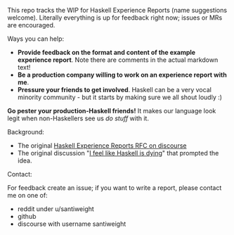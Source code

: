 This repo tracks the WIP for Haskell Experience Reports (name suggestions welcome). Literally everything is up for feedback right now; issues or MRs are encouraged.

Ways you can help:
 - **Provide feedback on the format and content of the example experience report**. Note there are comments in the actual markdown text!
 - **Be a production company willing to work on an experience report with me**.
 - **Pressure your friends to get involved**. Haskell can be a very vocal minority community - but it starts by making sure we all shout loudly :)

**Go pester your production-Haskell friends!** It makes our language look legit when non-Haskellers see us _do_ _stuff_ with it.

Background:
 - The original [Haskell Experience Reports RFC on discourse](https://discourse.haskell.org/t/rfc-haskell-in-production-experience-reports/4285)
 - The original discussion "[I feel like Haskell is dying](https://discourse.haskell.org/t/i-feel-like-haskell-is-dying/4180/118)" that prompted the idea.

Contact:

For feedback create an issue; if you want to write a report, please contact me on one of:
 - reddit under u/santiweight
 - github
 - discourse with username santiweight